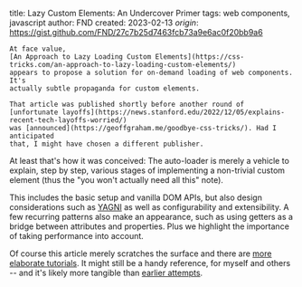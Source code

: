 title: Lazy Custom Elements: An Undercover Primer
tags: web components, javascript
author: FND
created: 2023-02-13
_origin_: https://gist.github.com/FND/27c7b25d7463fcb73a9e6ac0f20bb9a6

```intro
At face value,
[An Approach to Lazy Loading Custom Elements](https://css-tricks.com/an-approach-to-lazy-loading-custom-elements/)
appears to propose a solution for on-demand loading of web components. It's
actually subtle propaganda for custom elements.
```

```aside
That article was published shortly before another round of
[unfortunate layoffs](https://news.stanford.edu/2022/12/05/explains-recent-tech-layoffs-worried/)
was [announced](https://geoffgraham.me/goodbye-css-tricks/). Had I anticipated
that, I might have chosen a different publisher.
```

At least that's how it was conceived: The auto-loader is merely a vehicle to
explain, step by step, various stages of implementing a non-trivial custom
element (thus the "you won't actually need all this" note).

This includes the basic setup and vanilla DOM APIs, but also design
considerations such as
[YAGNI](https://en.wikipedia.org/wiki/You_aren%27t_gonna_need_it) as well as
configurability and extensibility. A few recurring patterns also make an
appearance, such as using getters as a bridge between attributes and properties.
Plus we highlight the importance of taking performance into account.

Of course this article merely scratches the surface and there are
[more elaborate tutorials](https://webcomponents.guide/tutorials/mastodon-toot-embed/).
It might still be a handy reference, for myself and others -- and it's likely
more tangible than
[earlier attempts](https://gist.github.com/FND/3967cddfa35ff95820303dae52de29d3).
